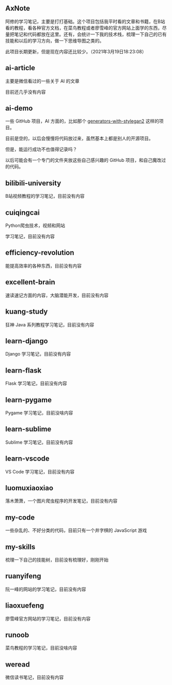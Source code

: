 ## AxNote
阿修的学习笔记，主要是打打基础。这个项目包括我平时看的文章和书籍，在B站看的教程，看各种官方文档，在菜鸟教程或者廖雪峰的官方网站上面学的东西，尽量把笔记和代码都放在这里。还有，会统计一下我的技术栈，梳理一下自己的已有技能和以后的学习方向，做一下思维导图之类的。

此项目长期更新，但是现在内容还比较少。（2021年3月19日18:23:08）



## ai-article

主要是微信看过的一些关于 AI 的文章

目前还几乎没有内容



## ai-demo

一些 GitHub 项目，AI 方面的，比如那个 [generators-with-stylegan2](https://github.com/a312863063/generators-with-stylegan2) 这样的项目。

目前是空的，以后会慢慢将代码放过来，虽然基本上都是别人的开源项目。

但是，能运行成功不也值得记录吗？

以后可能会有一个专门的文件夹放这些自己感兴趣的 GitHub 项目，和自己魔改过的代码。



## bilibili-university

B站视频教程的学习笔记，目前没有内容



## cuiqingcai

Python爬虫技术，视频和网站

学习笔记，目前没有内容



## efficiency-revolution

能提高效率的各种东西，目前没有内容



## excellent-brain

速读速记方面的内容，大脑潜能开发，目前没有内容



## kuang-study

狂神 Java 系列教程学习笔记，目前没有内容



## learn-django

Django 学习笔记，目前没有内容



## learn-flask

Flask 学习笔记，目前没有内容



## learn-pygame

Pygame 学习笔记，目前没啥内容



## learn-sublime

Sublime 学习笔记，目前没有内容



## learn-vscode

VS Code 学习笔记，目前没有内容



## luomuxiaoxiao

落木萧萧，一个图片爬虫程序的开发笔记，目前没有内容



## my-code

一些杂乱的、不好分类的代码，目前只有一个井字棋的 JavaScript 游戏



## my-skills

梳理一下自己的技能树，目前没有梳理好，刚刚开始



## ruanyifeng

阮一峰的网站的学习笔记，目前没有内容



## liaoxuefeng

廖雪峰官方网站的学习笔记，目前没有内容



## runoob

菜鸟教程的学习笔记，目前没啥内容



## weread

微信读书笔记，目前没有内容



